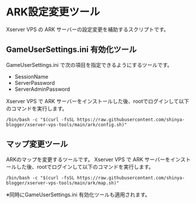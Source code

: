 # ARK設定変更ツール

Xserver VPS の ARK サーバーの設定変更を補助するスクリプトです。

## GameUserSettings.ini 有効化ツール
GameUserSettings.ini で次の項目を指定できるようにするツールです。

- SessionName
- ServerPassword
- ServerAdminPassword

Xserver VPS で ARK サーバーをインストールした後、rootでログインして以下のコマンドを実行します。
```
/bin/bash -c "$(curl -fsSL https://raw.githubusercontent.com/shinya-blogger/xserver-vps-tools/main/ark/config.sh)"
```

## マップ変更ツール
ARKのマップを変更するツールです。
Xserver VPS で ARK サーバーをインストールした後、rootでログインして以下のコマンドを実行します。
```
/bin/bash -c "$(curl -fsSL https://raw.githubusercontent.com/shinya-blogger/xserver-vps-tools/main/ark/map.sh)"
```
※同時にGameUserSettings.ini 有効化ツールも適用されます。